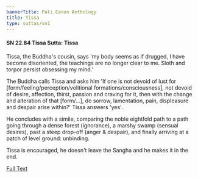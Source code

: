 ```yaml
---
bannerTitle: Pali Canon Anthology
title: Tissa
type: suttas/sn1
---
```


#### SN 22.84 Tissa Sutta: Tissa

Tissa, the Buddha's cousin, says 'my body seems as if drugged, I have become
disoriented, the teachings are no longer clear to me. Sloth and torpor persist
obsessing my mind.'

The Buddha calls Tissa and asks him 'If one is not devoid of lust for
[form/feeling/perception/volitional formations/consciousness], not devoid of
desire, affection, thirst, passion and craving for it, then with the change and
alteration of that [form/...], do sorrow, lamentation, pain, displeasure and
despair arise within?' Tissa answers 'yes'.  

He concludes with a simile, comparing the noble eightfold path to a path going
through a dense forest (ignorance), a marshy swamp (sensual desires), past a
steep drop-off (anger & despair), and finally arriving at a patch of level
ground: unbinding.  

Tissa is encouraged, he doesn't leave the Sangha and he makes it in the end.

[Full Text](https://www.dhammatalks.org/suttas/SN/SN22_84.html)
